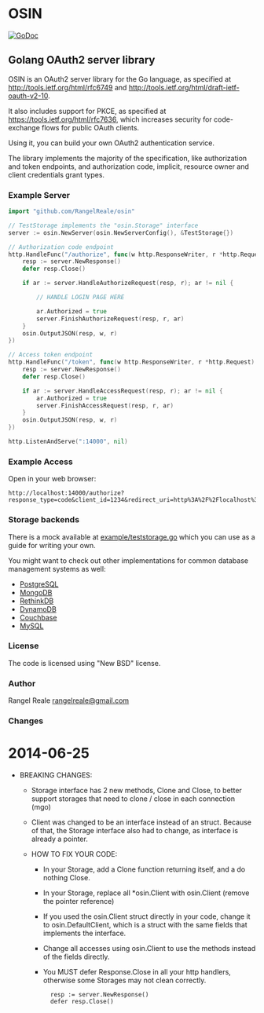 OSIN
====

[![GoDoc](https://godoc.org/github.com/RangelReale/osin?status.svg)](https://godoc.org/github.com/RangelReale/osin)


Golang OAuth2 server library
----------------------------

OSIN is an OAuth2 server library for the Go language, as specified at
http://tools.ietf.org/html/rfc6749 and http://tools.ietf.org/html/draft-ietf-oauth-v2-10.

It also includes support for PKCE, as specified at https://tools.ietf.org/html/rfc7636,
which increases security for code-exchange flows for public OAuth clients.

Using it, you can build your own OAuth2 authentication service.

The library implements the majority of the specification, like authorization and token endpoints, and authorization code, implicit, resource owner and client credentials grant types.

### Example Server

````go
import "github.com/RangelReale/osin"

// TestStorage implements the "osin.Storage" interface
server := osin.NewServer(osin.NewServerConfig(), &TestStorage{})

// Authorization code endpoint
http.HandleFunc("/authorize", func(w http.ResponseWriter, r *http.Request) {
	resp := server.NewResponse()
	defer resp.Close()

	if ar := server.HandleAuthorizeRequest(resp, r); ar != nil {

		// HANDLE LOGIN PAGE HERE

		ar.Authorized = true
		server.FinishAuthorizeRequest(resp, r, ar)
	}
	osin.OutputJSON(resp, w, r)
})

// Access token endpoint
http.HandleFunc("/token", func(w http.ResponseWriter, r *http.Request) {
	resp := server.NewResponse()
	defer resp.Close()

	if ar := server.HandleAccessRequest(resp, r); ar != nil {
		ar.Authorized = true
		server.FinishAccessRequest(resp, r, ar)
	}
	osin.OutputJSON(resp, w, r)
})

http.ListenAndServe(":14000", nil)
````

### Example Access

Open in your web browser:

````
http://localhost:14000/authorize?response_type=code&client_id=1234&redirect_uri=http%3A%2F%2Flocalhost%3A14000%2Fappauth%2Fcode
````

### Storage backends

There is a mock available at [example/teststorage.go](/example/teststorage.go) which you can use as a guide for writing your own.  

You might want to check out other implementations for common database management systems as well:

* [PostgreSQL](https://github.com/ory-am/osin-storage)
* [MongoDB](https://github.com/martint17r/osin-mongo-storage)
* [RethinkDB](https://github.com/ahmet/osin-rethinkdb)
* [DynamoDB](https://github.com/uniplaces/osin-dynamodb)
* [Couchbase](https://github.com/elgris/osin-couchbase-storage)
* [MySQL](https://github.com/felipeweb/osin-mysql)

### License

The code is licensed using "New BSD" license.

### Author

Rangel Reale
rangelreale@gmail.com

### Changes

2014-06-25
==========
* BREAKING CHANGES:
	- Storage interface has 2 new methods, Clone and Close, to better support storages
	  that need to clone / close in each connection (mgo)
	- Client was changed to be an interface instead of an struct. Because of that,
	  the Storage interface also had to change, as interface is already a pointer.

	- HOW TO FIX YOUR CODE:
		+ In your Storage, add a Clone function returning itself, and a do nothing Close.
		+ In your Storage, replace all *osin.Client with osin.Client (remove the pointer reference)
		+ If you used the osin.Client struct directly in your code, change it to osin.DefaultClient,
		  which is a struct with the same fields that implements the interface.
		+ Change all accesses using osin.Client to use the methods instead of the fields directly.
		+ You MUST defer Response.Close in all your http handlers, otherwise some
		  Storages may not clean correctly.

				resp := server.NewResponse()
				defer resp.Close()
